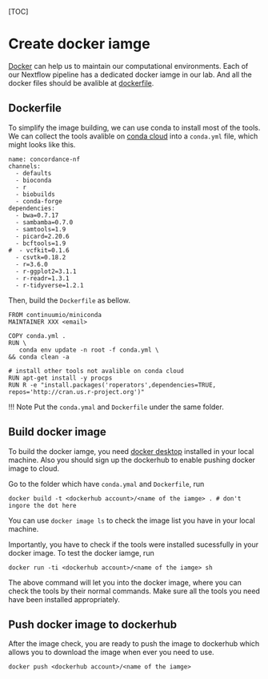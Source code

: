 [TOC]

# Create docker iamge

[Docker](https://www.docker.com) can help us to maintain our computational environments. Each of our Nextflow pipeline has a dedicated docker iamge in our lab. And all the docker files should be avalible at [dockerfile](https://github.com/AndersenLab/dockerfile).

## Dockerfile

To simplify the image building, we can use conda to install most of the tools. We can collect the tools avalible on [conda cloud](https://anaconda.org) into a `conda.yml` file, which might looks like this.

```
name: concordance-nf
channels:
  - defaults
  - bioconda
  - r
  - biobuilds
  - conda-forge
dependencies:
  - bwa=0.7.17
  - sambamba=0.7.0
  - samtools=1.9
  - picard=2.20.6
  - bcftools=1.9
#  - vcfkit=0.1.6
  - csvtk=0.18.2
  - r=3.6.0
  - r-ggplot2=3.1.1
  - r-readr=1.3.1
  - r-tidyverse=1.2.1
```

Then, build the `Dockerfile` as bellow.

```
FROM continuumio/miniconda
MAINTAINER XXX <email>

COPY conda.yml .
RUN \
   conda env update -n root -f conda.yml \
&& conda clean -a

# install other tools not avalible on conda cloud
RUN apt-get install -y procps  
RUN R -e "install.packages('roperators',dependencies=TRUE, repos='http://cran.us.r-project.org')"
```

!!! Note
    Put the `conda.ymal` and `Dockerfile` under the same folder.

## Build docker image

To build the docker iamge, you need [docker desktop](https://www.docker.com/products/docker-desktop) installed in your local machine. Also you should sign up the dockerhub to enable pushing docker image to cloud.

Go to the folder which have `conda.ymal` and `Dockerfile`, run

```
docker build -t <dockerhub account>/<name of the iamge> . # don't ingore the dot here
```

You can use `docker image ls` to check the image list you have in your local machine.

Importantly, you have to check if the tools were installed sucessfully in your docker image. To test the docker iamge, run 

```
docker run -ti <dockerhub account>/<name of the iamge> sh
```

The above command will let you into the docker image, where you can check the tools by their normal commands. Make sure all the tools you need have been installed appropriately. 

## Push docker image to dockerhub

After the image check, you are ready to push the image to dockerhub which allows you to download the image when ever you need to use.

```
docker push <dockerhub account>/<name of the iamge>
```

